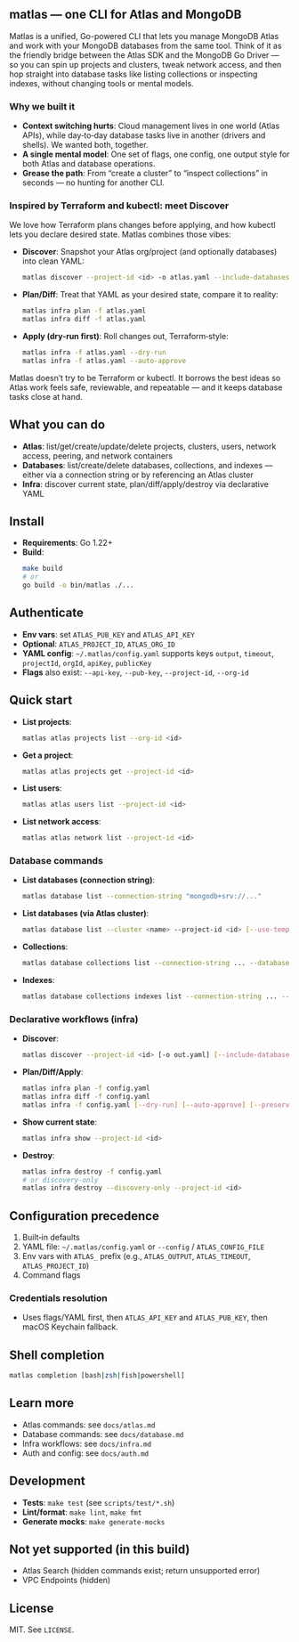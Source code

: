 ## matlas — one CLI for Atlas and MongoDB

Matlas is a unified, Go-powered CLI that lets you manage MongoDB Atlas and work with your MongoDB databases from the same tool. Think of it as the friendly bridge between the Atlas SDK and the MongoDB Go Driver — so you can spin up projects and clusters, tweak network access, and then hop straight into database tasks like listing collections or inspecting indexes, without changing tools or mental models.

### Why we built it
- **Context switching hurts**: Cloud management lives in one world (Atlas APIs), while day‑to‑day database tasks live in another (drivers and shells). We wanted both, together.
- **A single mental model**: One set of flags, one config, one output style for both Atlas and database operations.
- **Grease the path**: From “create a cluster” to “inspect collections” in seconds — no hunting for another CLI.

### Inspired by Terraform and kubectl: meet Discover
We love how Terraform plans changes before applying, and how kubectl lets you declare desired state. Matlas combines those vibes:

- **Discover**: Snapshot your Atlas org/project (and optionally databases) into clean YAML:
  ```bash
  matlas discover --project-id <id> -o atlas.yaml --include-databases
  ```
- **Plan/Diff**: Treat that YAML as your desired state, compare it to reality:
  ```bash
  matlas infra plan -f atlas.yaml
  matlas infra diff -f atlas.yaml
  ```
- **Apply (dry-run first)**: Roll changes out, Terraform‑style:
  ```bash
  matlas infra -f atlas.yaml --dry-run
  matlas infra -f atlas.yaml --auto-approve
  ```

Matlas doesn’t try to be Terraform or kubectl. It borrows the best ideas so Atlas work feels safe, reviewable, and repeatable — and it keeps database tasks close at hand.

## What you can do
- **Atlas**: list/get/create/update/delete projects, clusters, users, network access, peering, and network containers
- **Databases**: list/create/delete databases, collections, and indexes — either via a connection string or by referencing an Atlas cluster
- **Infra**: discover current state, plan/diff/apply/destroy via declarative YAML

## Install
- **Requirements**: Go 1.22+
- **Build**:
  ```bash
  make build
  # or
  go build -o bin/matlas ./...
  ```

## Authenticate
- **Env vars**: set `ATLAS_PUB_KEY` and `ATLAS_API_KEY`
- **Optional**: `ATLAS_PROJECT_ID`, `ATLAS_ORG_ID`
- **YAML config**: `~/.matlas/config.yaml` supports keys `output`, `timeout`, `projectId`, `orgId`, `apiKey`, `publicKey`
- **Flags** also exist: `--api-key`, `--pub-key`, `--project-id`, `--org-id`

## Quick start
- **List projects**:
  ```bash
  matlas atlas projects list --org-id <id>
  ```
- **Get a project**:
  ```bash
  matlas atlas projects get --project-id <id>
  ```
- **List users**:
  ```bash
  matlas atlas users list --project-id <id>
  ```
- **List network access**:
  ```bash
  matlas atlas network list --project-id <id>
  ```

### Database commands
- **List databases (connection string)**:
  ```bash
  matlas database list --connection-string "mongodb+srv://..."
  ```
- **List databases (via Atlas cluster)**:
  ```bash
  matlas database list --cluster <name> --project-id <id> [--use-temp-user]
  ```
- **Collections**:
  ```bash
  matlas database collections list --connection-string ... --database mydb
  ```
- **Indexes**:
  ```bash
  matlas database collections indexes list --connection-string ... --database mydb --collection mycoll
  ```

### Declarative workflows (infra)
- **Discover**:
  ```bash
  matlas discover --project-id <id> [-o out.yaml] [--include-databases] [--convert-to-apply]
  ```
- **Plan/Diff/Apply**:
  ```bash
  matlas infra plan -f config.yaml
  matlas infra diff -f config.yaml
  matlas infra -f config.yaml [--dry-run] [--auto-approve] [--preserve-existing]
  ```
- **Show current state**:
  ```bash
  matlas infra show --project-id <id>
  ```
- **Destroy**:
  ```bash
  matlas infra destroy -f config.yaml
  # or discovery-only
  matlas infra destroy --discovery-only --project-id <id>
  ```

## Configuration precedence
1. Built‑in defaults
2. YAML file: `~/.matlas/config.yaml` or `--config` / `ATLAS_CONFIG_FILE`
3. Env vars with `ATLAS_` prefix (e.g., `ATLAS_OUTPUT`, `ATLAS_TIMEOUT`, `ATLAS_PROJECT_ID`)
4. Command flags

### Credentials resolution
- Uses flags/YAML first, then `ATLAS_API_KEY` and `ATLAS_PUB_KEY`, then macOS Keychain fallback.

## Shell completion
```bash
matlas completion [bash|zsh|fish|powershell]
```

## Learn more
- Atlas commands: see `docs/atlas.md`
- Database commands: see `docs/database.md`
- Infra workflows: see `docs/infra.md`
- Auth and config: see `docs/auth.md`

## Development
- **Tests**: `make test` (see `scripts/test/*.sh`)
- **Lint/format**: `make lint`, `make fmt`
- **Generate mocks**: `make generate-mocks`

## Not yet supported (in this build)
- Atlas Search (hidden commands exist; return unsupported error)
- VPC Endpoints (hidden)

## License
MIT. See `LICENSE`.
